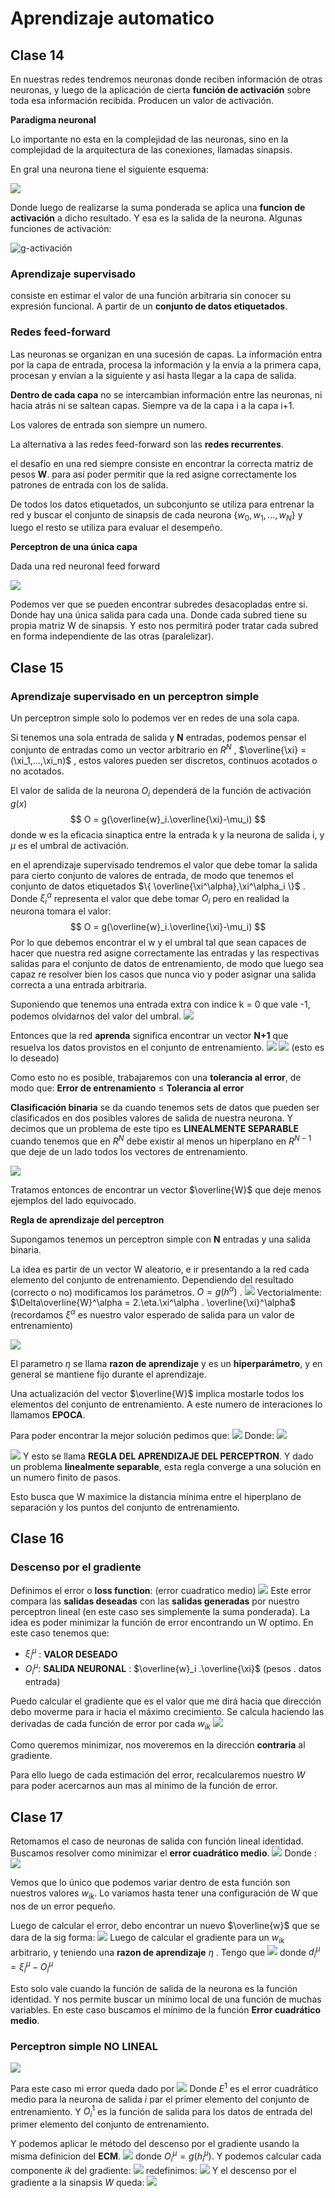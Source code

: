 # Aprendizaje automatico

## Clase 14

En nuestras redes tendremos neuronas donde reciben información de otras neuronas, y luego de la aplicación de cierta **función de activación** sobre toda esa información recibida. Producen un valor de activación.

**Paradigma neuronal**

Lo importante no esta en la complejidad de las neuronas, sino en la complejidad de la arquitectura de las conexiones, llamadas sinapsis. 

En gral una neurona tiene el siguiente esquema:

![](2024-08-15-19-04-30-image.png)

Donde luego de realizarse la suma ponderada se aplica una **funcion de activación** a dicho resultado. Y esa es la salida de la neurona.
Algunas funciones de activación:

![g-activación](2024-08-15-19-04-17-image.png)

### Aprendizaje supervisado

consiste en estimar el valor de una función arbitraria sin conocer su expresión funcional. A partir de un **conjunto de datos etiquetados**.

### Redes feed-forward

Las neuronas se organizan en una sucesión de capas. La información entra por la capa de entrada, procesa la información y la envía a la primera capa, procesan y envían a la siguiente y así hasta llegar a la capa de salida.

**Dentro de cada capa** no se intercambian información entre las neuronas, ni hacia atrás ni se saltean capas. Siempre va de la capa i a la capa i+1.

Los valores de entrada son siempre un numero.

La alternativa a las redes feed-forward son las **redes recurrentes**.

el desafío en una red siempre consiste en encontrar la correcta matriz de pesos **W**. para así poder permitir que la red asigne correctamente los patrones de entrada con los de salida.

De todos los datos etiquetados, un subconjunto se utiliza para entrenar la red y buscar el conjunto de sinapsis de cada neurona $\{ w_0,w_1,...,w_N\}$ y luego el resto se utiliza para evaluar el desempeño.


**Perceptron de una única capa**

Dada una red neuronal feed forward

![](Pasted%20image%2020241007162812.png)

Podemos ver que se pueden encontrar subredes desacopladas entre si. Donde hay una única salida para cada una. Donde cada subred tiene su propia matriz W de sinapsis. Y esto nos permitirá poder tratar cada subred en forma independiente de las otras (paralelizar).

## Clase 15

### Aprendizaje supervisado en un perceptron simple

Un perceptron simple solo lo podemos ver en redes de una sola capa. 

Si tenemos una sola entrada de salida y **N** entradas, podemos pensar el conjunto de entradas como un vector arbitrario en $R^N$   , $\overline{\xi} = (\xi_1,...,\xi_n)$  , estos valores pueden ser discretos, continuos acotados o no acotados. 

El valor de salida de la neurona $O_i$ dependerá de la función de activación $g(x)$ 
$$
O = g(\overline{w}_i.\overline{\xi}-\mu_i)
$$
donde w es la eficacia sinaptica entre la entrada k y la neurona de salida i, y $\mu$ es el umbral de activación.

en el aprendizaje supervisado tendremos el valor que debe tomar la salida para cierto conjunto de valores de entrada, de modo que tenemos el conjunto de datos etiquetados $\{ \overline{\xi^\alpha},\xi^\alpha_i \}$ . Donde $\xi^\alpha_i$ representa el valor que debe tomar $O_i$ pero en realidad la neurona tomara el valor:
$$
O = g(\overline{w}_i.\overline{\xi}-\mu_i)
$$
Por lo que debemos encontrar el w y el umbral tal que sean capaces de hacer que nuestra red asigne correctamente las entradas y las respectivas salidas para el conjunto de datos de entrenamiento, de modo que luego sea capaz re resolver bien los casos que nunca vio y poder asignar una salida correcta a una entrada arbitraria.

Suponiendo que tenemos una entrada extra con indice k = 0 que vale -1, podemos olvidarnos del valor del umbral.
![](Pasted%20image%2020241017193408.png)

Entonces que la red **aprenda** significa encontrar un vector **N+1** que resuelva los datos provistos en el conjunto de entrenamiento.
![](Pasted%20image%2020241017193456.png)
![](Pasted%20image%2020241017193512.png)
(esto es lo deseado)

Como esto no es posible, trabajaremos con una **tolerancia al error**, de modo que:
**Error de entrenamiento** $\leq$ **Tolerancia al error**

**Clasificación binaria**
se da cuando tenemos sets de datos que pueden ser clasificados en dos posibles valores de salida de nuestra neurona. Y decimos que un problema de este tipo es **LINEALMENTE SEPARABLE** cuando tenemos que en $R^N$ debe existir al menos un hiperplano en $R^{N-1}$ que deje de un lado todos los vectores de entrenamiento.

![](Pasted%20image%2020241017203614.png)

Tratamos entonces de encontrar un vector $\overline{W}$ que deje menos ejemplos del lado equivocado.

**Regla de aprendizaje del perceptron**

Supongamos tenemos un perceptron simple con **N** entradas y una salida binaria.

La idea es partir de un vector W aleatorio, e ir presentando a la red cada elemento del conjunto de entrenamiento. Dependiendo del resultado (correcto o no) modificamos los parámetros. 
$O = g(h^\alpha)$ . 
![](Pasted%20image%2020241017205500.png)
Vectorialmente: $\Delta\overline{W}^\alpha = 2.\eta.\xi^\alpha . \overline{\xi}^\alpha$  (recordamos $\xi^\alpha$ es nuestro valor esperado de salida para un valor de entrenamiento)

![](Pasted%20image%2020241017205717.png)

El parametro $\eta$ se llama **razon de aprendizaje** y es un **hiperparámetro**, y en general se mantiene fijo durante el aprendizaje.

Una actualización del vector $\overline{W}$ implica mostarle todos los elementos del conjunto de entrenamiento. A este numero de interaciones lo llamamos **EPOCA**.

Para poder encontrar la mejor solución pedimos que:
![](Pasted%20image%2020241017210614.png)
Donde:
![](Pasted%20image%2020241021105946.png)

![](Pasted%20image%2020241017210630.png)
Y esto se llama **REGLA DEL APRENDIZAJE DEL PERCEPTRON**. Y dado un problema **linealmente separable**, esta regla converge a una solución en un numero finito de pasos.

Esto busca que W maximice la distancia mínima entre el hiperplano de separación y los puntos del conjunto de entrenamiento. 
## Clase 16

### Descenso por el gradiente
Definimos el error o **loss function**: (error cuadratico medio)
![](Pasted%20image%2020241021111133.png)
Este error compara las **salidas deseadas** con las **salidas generadas** por nuestro perceptron lineal (en este caso ses simplemente la suma ponderada). La idea es poder minimizar la función de error encontrando un W optimo.
En este caso tenemos que:
- $\xi_i^\mu$ : **VALOR DESEADO**
- $O_i^\mu$: **SALIDA NEURONAL** : $\overline{w}_i .\overline{\xi}$ (pesos . datos entrada)

Puedo calcular el gradiente que es el valor que me dirá hacia que dirección debo moverme para ir hacia el máximo crecimiento. Se calcula haciendo las derivadas de cada función de error por cada $w_{ik}$ 
![](Pasted%20image%2020241021114255.png)

Como queremos minimizar, nos moveremos en la dirección **contraria** al gradiente. 

Para ello luego de cada estimación del error, recalcularemos nuestro $W$ para poder acercarnos aun mas al mínimo de la función de error. 

## Clase 17

Retomamos el caso de neuronas de salida con función lineal identidad.  Buscamos resolver como minimizar el **error cuadrático medio**.
![](Pasted%20image%2020241021182757.png)
Donde :
![](Pasted%20image%2020241021120348.png)

Vemos que lo único que podemos variar dentro de esta función son nuestros valores $w_{ik}$.  Lo variamos hasta tener una configuración de W que nos de un error pequeño.

Luego de calcular el error, debo encontrar un nuevo $\overline{w}$ que se dara de la sig forma:
![](Pasted%20image%2020241021121611.png)
Luego de calcular el gradiente para un $w_{ik}$ arbitrario, y teniendo una **razon de aprendizaje** $\eta$ . Tengo que 
![](Pasted%20image%2020241021122106.png)
donde $d_i^\mu = \xi_i^\mu - O_i^\mu$

Esto solo vale cuando la función de salida de la neurona es la función identidad.
Y nos permite buscar un mínimo local de una función de muchas variables. En este caso buscamos el mínimo de la función **Error cuadrático medio**.

### Perceptron simple NO LINEAL

![](Pasted%20image%2020241021124421.png)

Para este caso mi error queda dado por 
![](Pasted%20image%2020241021130308.png)
Donde $E^1$ es el error cuadrático medio para la neurona de salida $i$ par el primer elemento del conjunto de entrenamiento. Y $O_i^1$ es la función de salida para los datos de entrada del primer elemento del conjunto de entrenamiento.  

Y podemos aplicar le método del descenso por el gradiente usando la misma definicion del **ECM**.
![](Pasted%20image%2020241021131634.png)
donde $O_i^\mu=g(h_i^\mu)$. Y podemos calcular cada componente $ik$ del gradiente:
![](Pasted%20image%2020241021131729.png)
redefinimos:
![](Pasted%20image%2020241021131950.png)
Y el descenso por el gradiente a la sinapsis $W$ queda:
![](Pasted%20image%2020241021132032.png)

